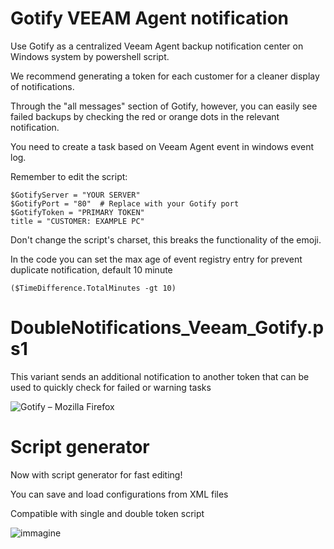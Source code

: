 # Gotify VEEAM Agent notification
Use Gotify as a centralized Veeam Agent backup notification center on Windows system by powershell script.

We recommend generating a token for each customer for a cleaner display of notifications.

Through the "all messages" section of Gotify, however, you can easily see failed backups by checking the red or orange dots in the relevant notification.

You need to create a task based on Veeam Agent event in windows event log.

Remember to edit the script:

```
$GotifyServer = "YOUR SERVER"
$GotifyPort = "80"  # Replace with your Gotify port
$GotifyToken = "PRIMARY TOKEN"
title = "CUSTOMER: EXAMPLE PC"
```

Don't change the script's charset, this breaks the functionality of the emoji.

In the code you can set the max age of event registry entry for prevent duplicate notification, default 10 minute

```
($TimeDifference.TotalMinutes -gt 10)
```

# DoubleNotifications_Veeam_Gotify.ps1

This variant sends an additional notification to another token that can be used to quickly check for failed or warning tasks

![Gotify – Mozilla Firefox](https://github.com/Leproide/Gotify-VEEAM-Agent-notification/assets/8448713/e25f4dd0-2d84-42e1-b15b-19749f91a1eb)

# Script generator

Now with script generator for fast editing!

You can save and load configurations from XML files

Compatible with single and double token script

![immagine](https://github.com/Leproide/Gotify-VEEAM-Agent-notification/assets/8448713/0ec99bbd-a92f-4fb3-af99-6427fac3bf8b)

